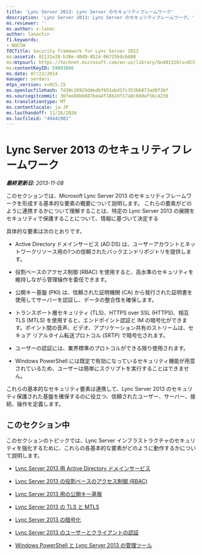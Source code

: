 ```yaml
---
title: 'Lync Server 2013: Lync Server のセキュリティフレームワーク'
description: 'Lync Server 2013: Lync Server のセキュリティフレームワーク。'
ms.reviewer: ''
ms.author: v-lanac
author: lanachin
f1.keywords:
- NOCSH
TOCTitle: Security framework for Lync Server 2013
ms:assetid: 01131e28-b38e-40d9-8524-06725b9c6608
ms:mtpsurl: https://technet.microsoft.com/en-us/library/Dn481316(v=OCS.15)
ms:contentKeyID: 59893866
ms.date: 07/23/2014
manager: serdars
mtps_version: v=OCS.15
ms.openlocfilehash: 7d30c26929ddedbf653abd1fc353b6873ad8f36f
ms.sourcegitcommit: 36fee89bb887bea4f18b19f17a8c69daf5bc423d
ms.translationtype: MT
ms.contentlocale: ja-JP
ms.lasthandoff: 11/26/2020
ms.locfileid: "49441901"
---
```

# <a name="security-framework-for-lync-server-2013"></a>Lync Server 2013 のセキュリティフレームワーク

<div data-xmlns="http://www.w3.org/1999/xhtml">

<div class="topic" data-xmlns="http://www.w3.org/1999/xhtml" data-msxsl="urn:schemas-microsoft-com:xslt" data-cs="https://msdn.microsoft.com/">

<div data-asp="https://msdn2.microsoft.com/asp">



</div>

<div id="mainSection">

<div id="mainBody">

<span> </span>

_**最終更新日:** 2013-11-08_

このセクションでは、Microsoft Lync Server 2013 のセキュリティフレームワークを形成する基本的な要素の概要について説明します。 これらの要素がどのように連携するかについて理解することは、特定の Lync Server 2013 の展開をセキュリティで保護することについて、情報に基づいて決定する

具体的な要素は次のとおりです。

  - Active Directory ドメインサービス (AD DS) は、ユーザーアカウントとネットワークリソース用の1つの信頼されたバックエンドリポジトリを提供します。

  - 役割ベースのアクセス制御 (RBAC) を使用すると、高水準のセキュリティを維持しながら管理操作を委任できます。

  - 公開キー基盤 (PKI) は、信頼された証明機関 (CA) から発行された証明書を使用してサーバーを認証し、データの整合性を確保します。

  - トランスポート層セキュリティ (TLS)、HTTPS over SSL (HTTPS)、相互 TLS (MTLS) を使用すると、エンドポイント認証と IM の暗号化ができます。ポイント間の音声、ビデオ、アプリケーション共有のストリームは、セキュア リアルタイム転送プロトコル (SRTP) で暗号化されます。

  - ユーザーの認証には、業界標準のプロトコルができる限り使用されます。

  - Windows PowerShell には既定で有効になっているセキュリティ機能が用意されているため、ユーザーは簡単にスクリプトを実行することはできません。

これらの基本的なセキュリティ要素は連携して、Lync Server 2013 のセキュリティ保護された基盤を確保するのに役立つ、信頼されたユーザー、サーバー、接続、操作を定義します。

<div>

## <a name="in-this-section"></a>このセクション中

このセクションのトピックでは、Lync Server インフラストラクチャのセキュリティを強化するために、これらの各基本的な要素がどのように動作するかについて説明します。

  - [Lync Server 2013 用 Active Directory ドメインサービス](lync-server-2013-active-directory-domain-services-for-lync-server.md)

  - [Lync Server 2013 の役割ベースのアクセス制御 (RBAC)](lync-server-2013-role-based-access-control-rbac.md)

  - [Lync Server 2013 用の公開キー基盤](lync-server-2013-public-key-infrastructure.md)

  - [Lync Server 2013 の TLS と MTLS](lync-server-2013-tls-and-mtls.md)

  - [Lync Server 2013 の暗号化](lync-server-2013-encryption.md)

  - [Lync Server 2013 のユーザーとクライアントの認証](lync-server-2013-user-and-client-authentication.md)

  - [Windows PowerShell と Lync Server 2013 の管理ツール](lync-server-2013-windows-powershell-and-lync-server-management-tools.md)

</div>

</div>

<span> </span>

</div>

</div>

</div>

